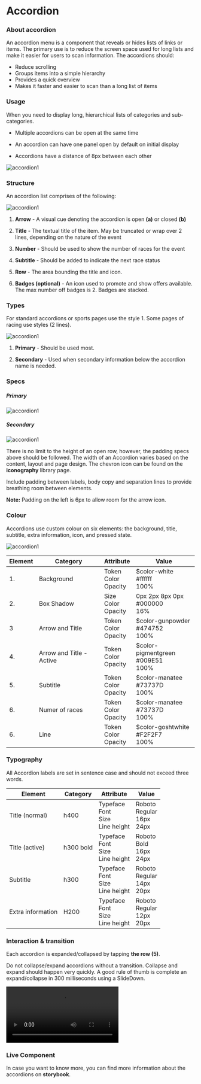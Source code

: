 # Accordion



### About accordion

An accordion menu is a component that reveals or hides lists of links or items. The primary use is to reduce the  screen space used for long lists and make it easier for users to scan information. The accordions should:

- Reduce scrolling
-  Groups items into a simple hierarchy
-  Provides a quick overview
-  Makes it faster and easier to scan than a long list of items



### Usage 

When you need to display long, hierarchical lists of categories and sub-categories.

- Multiple accordions can be open at the same time

- An accordion can have one panel open by default on initial display

- Accordions have a distance of 8px between each other 


![accordion1](./media/accordion2.png)



### Structure

An accordion list comprises of the following:    	

![accordion1](./media/accordion1.png)

1. **Arrow** - A visual cue denoting the accordion is open **(a)** or closed **(b)**

2. **Title** - The textual title of the item. May be truncated or wrap over 2 lines, depending on the nature of the event

3. **Number** - Should be used to show the number of races for the event

4. **Subtitle** -  Should be added to indicate the next race status

5. **Row** - The area bounding the title and icon.

6. **Badges (optional)** - An icon used to promote and show offers available. The max number off badges is 2. Badges are stacked. 



### Types

For standard accordions or sports pages use the style 1. Some pages of racing use styles (2 lines).

![accordion1](./media/accordion4.png)

1. **Primary** - Should be used most. 

2. **Secondary** - Used when secondary information below the accordion name is needed.



### Specs

##### Primary

![accordion1](./media/accordion-primary-specs.png)



##### Secondary

![accordion1](./media/accordion-secondary-specs.png)

There is no limit to the height of an open row, however, the padding specs above should be followed. The width of an Accordion varies based on the content, layout and page design. The chevron icon can be found on the **iconography** library page. 

Include padding between labels, body copy and separation lines to provide breathing room between elements.

**Note:** Padding on the left is 6px to allow room for the arrow icon.



### Colour

Accordions use custom colour on six elements: the background, title, subtitle, extra information, icon, and pressed state.

![accordion1](./media/accordion5.png)

| Element | Category                 | Attribute                     | Value                                      |
| ------- | ------------------------ | ----------------------------- | ------------------------------------------ |
| 1.      | Background               | Token<br />Color<br />Opacity | $color-white<br />#ffffff<br />100%        |
| 2.      | Box Shadow               | Size<br />Color<br />Opacity  | 0px 2px 8px 0px<br />#000000<br />16%      |
| 3       | Arrow and Title          | Token<br />Color<br />Opacity | $color-gunpowder<br />#474752<br />100%    |
| 4.      | Arrow and Title - Active | Token<br />Color<br />Opacity | $color-pigmentgreen<br />#009E51<br />100% |
| 5.      | Subtitle                 | Token<br />Color<br />Opacity | $color-manatee<br />#73737D<br />100%      |
| 6.      | Numer of races           | Token<br />Color<br />Opacity | $color-manatee<br />#73737D<br />100%      |
| 6.      | Line                     | Token<br />Color<br />Opacity | $color-goshtwhite<br />#F2F2F7<br />100%   |



### Typography

All Accordion labels are set in sentence case and should not exceed three words. 

| Element           | Category  | Attribute                                     | Value                                    |
| ----------------- | --------- | --------------------------------------------- | ---------------------------------------- |
| Title (normal)    | h400      | Typeface<br />Font<br />Size<br />Line height | Roboto <br />Regular<br />16px<br />24px |
| Title (active)    | h300 bold | Typeface<br />Font<br />Size<br />Line height | Roboto <br />Bold<br />16px<br />24px    |
| Subtitle          | h300      | Typeface<br />Font<br />Size<br />Line height | Roboto <br />Regular<br />14px<br />20px |
| Extra information | H200      | Typeface<br />Font<br />Size<br />Line height | Roboto <br />Regular<br />12px<br />20px |



### Interaction & transition

Each accordion is expanded/collapsed by tapping **the row (5)**.

Do not collapse/expand accordions without a transition.  Collapse and expand should happen very quickly. A good rule of thumb is complete an expand/collapse in 300 milliseconds using a SlideDown. 

![accordion1](./media/accordion.mp4)



### Live Component 

In case you want to know more, you can find more information about the accordions on **storybook**.
